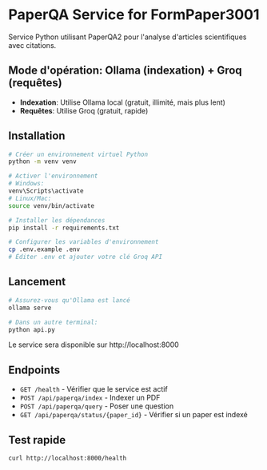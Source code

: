 # PaperQA Service for FormPaper3001

Service Python utilisant PaperQA2 pour l'analyse d'articles scientifiques avec citations.

## Mode d'opération: Ollama (indexation) + Groq (requêtes)

- **Indexation**: Utilise Ollama local (gratuit, illimité, mais plus lent)
- **Requêtes**: Utilise Groq (gratuit, rapide)

## Installation

```bash
# Créer un environnement virtuel Python
python -m venv venv

# Activer l'environnement
# Windows:
venv\Scripts\activate
# Linux/Mac:
source venv/bin/activate

# Installer les dépendances
pip install -r requirements.txt

# Configurer les variables d'environnement
cp .env.example .env
# Éditer .env et ajouter votre clé Groq API
```

## Lancement

```bash
# Assurez-vous qu'Ollama est lancé
ollama serve

# Dans un autre terminal:
python api.py
```

Le service sera disponible sur http://localhost:8000

## Endpoints

- `GET /health` - Vérifier que le service est actif
- `POST /api/paperqa/index` - Indexer un PDF
- `POST /api/paperqa/query` - Poser une question
- `GET /api/paperqa/status/{paper_id}` - Vérifier si un paper est indexé

## Test rapide

```bash
curl http://localhost:8000/health
```
